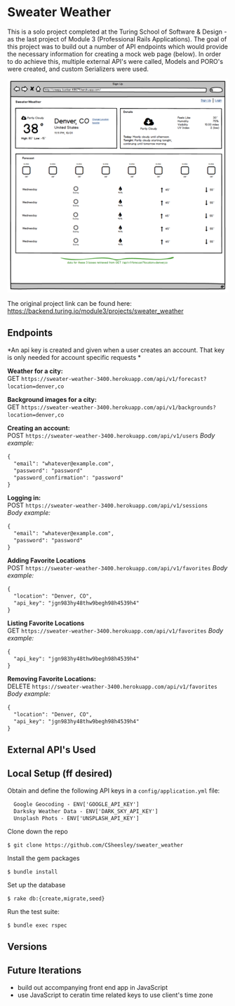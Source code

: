 # Sweater Weather

This is a solo project completed at the Turing School of Software & Design - as the last project of Module 3 (Professional Rails Applications). The goal of this project was to build out a number of API endpoints which would provide the necessary information for creating a mock web page (below). In order to do achieve this, multiple external API's were called, Models and PORO's were created, and custom Serializers were used. 

![mock](mock_webpage.png)


The original project link can be found here: https://backend.turing.io/module3/projects/sweater_weather

## Endpoints
*An api key is created and given when a user creates an account. That key is only needed for account specific requests *

**Weather for a city:**  
GET `https://sweater-weather-3400.herokuapp.com/api/v1/forecast?location=denver,co`

**Background images for a city:**  
GET `https://sweater-weather-3400.herokuapp.com/api/v1/backgrounds?location=denver,co`

**Creating an account:**  
POST `https://sweater-weather-3400.herokuapp.com/api/v1/users` 
*Body example:*
```
{
  "email": "whatever@example.com",
  "password": "password"
  "password_confirmation": "password"
}
```

**Logging in:**  
POST `https://sweater-weather-3400.herokuapp.com/api/v1/sessions`  
*Body example:*
```
{
  "email": "whatever@example.com",
  "password": "password"
}
```

**Adding Favorite Locations**  
POST `https://sweater-weather-3400.herokuapp.com/api/v1/favorites` 
*Body example:*
```
{
  "location": "Denver, CO",
  "api_key": "jgn983hy48thw9begh98h4539h4"
}
```

**Listing Favorite Locations**  
GET `https://sweater-weather-3400.herokuapp.com/api/v1/favorites` 
*Body example:*
```
{
  "api_key": "jgn983hy48thw9begh98h4539h4"
}
```

**Removing Favorite Locations:**  
DELETE `https://sweater-weather-3400.herokuapp.com/api/v1/favorites` 
*Body example:*
```
{
  "location": "Denver, CO",
  "api_key": "jgn983hy48thw9begh98h4539h4"
}
```

## External API's Used


## Local Setup (ff desired)
Obtain and define the following API keys in a `config/application.yml` file:
```
  Google Geocoding - ENV['GOOGLE_API_KEY']
  Darksky Weather Data - ENV['DARK_SKY_API_KEY']
  Unsplash Phots - ENV['UNSPLASH_API_KEY']
```
Clone down the repo
```
$ git clone https://github.com/CSheesley/sweater_weather
```
Install the gem packages
```
$ bundle install
```
Set up the database
```
$ rake db:{create,migrate,seed}
```
Run the test suite:
```
$ bundle exec rspec
```


## Versions

## Future Iterations
- build out accompanying front end app in JavaScript
- use JavaScript to ceratin time related keys to use client's time zone

